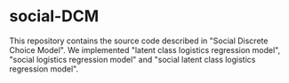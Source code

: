 # social-DCM
This repository contains the source code described in "Social Discrete Choice Model". We implemented "latent class logistics regression model", "social logistics regression model" and "social latent class logistics regression model".
